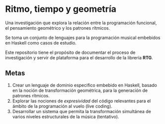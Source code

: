# Ritmo, tiempo y geometría

Una investigación que explora la relación entre la programación funcional, el pensamiento geométrico y los patrones rítmicos.

Se toma un conjunto de lenguajes para la programación musical embebidos en Haskell como casos de estudio.

Este repositorio tiene el propósito de documentar el proceso de investigación
y servir de plataforma para el desarrollo de la librería **RTG**.

## Metas

1. Crear un lenguaje de dominio especifico embebido en Haskell, basado en la noción de transformación geométrica, para la generación de patrones rítmicos. 
2. Explorar las nociones de _expresividad_ del código relevantes para el ámbito de la programación al vuelo (live coding).
3. Desarrollar un sistema que permita la transformación simultánea de varios niveles estructurales de la música (tentativo).

